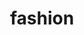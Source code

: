 ---
title: "fashion"
id: tag.id
permalink: "/tags/fashion"
videos: [40,104,107,110,557,558,560,644,674,892,893,894,968,1711,1728,1771,1827,2286,2289,2107,2205,2207,2303,2351,2358,2380,2400,2440,2475,2507,2512,2575]
---